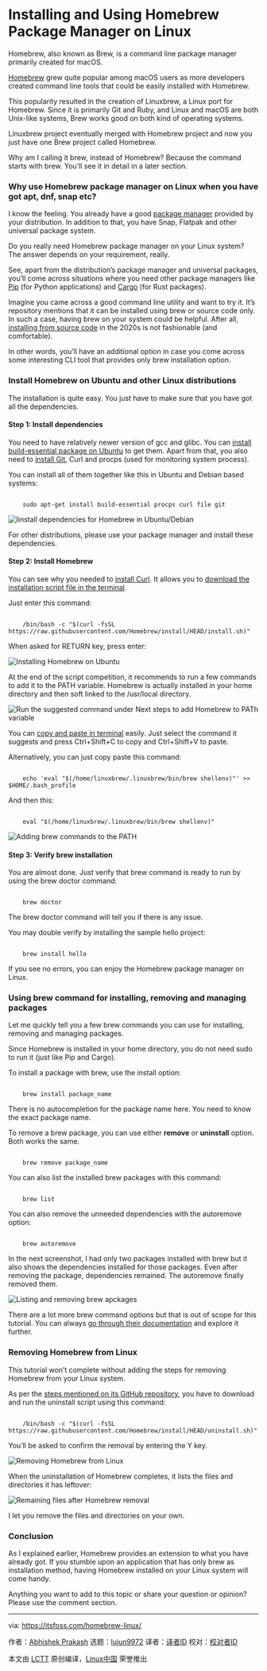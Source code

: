 [#]: subject: "Installing and Using Homebrew Package Manager on Linux"
[#]: via: "https://itsfoss.com/homebrew-linux/"
[#]: author: "Abhishek Prakash https://itsfoss.com/author/abhishek/"
[#]: collector: "lujun9972"
[#]: translator: " "
[#]: reviewer: " "
[#]: publisher: " "
[#]: url: " "

Installing and Using Homebrew Package Manager on Linux
======

Homebrew, also known as Brew, is a command line package manager primarily created for macOS.

[Homebrew][1] grew quite popular among macOS users as more developers created command line tools that could be easily installed with Homebrew.

This popularity resulted in the creation of Linuxbrew, a Linux port for Homebrew. Since it is primarily Git and Ruby, and Linux and macOS are both Unix-like systems, Brew works good on both kind of operating systems.

Linuxbrew project eventually merged with Homebrew project and now you just have one Brew project called Homebrew.

Why am I calling it brew, instead of Homebrew? Because the command starts with brew. You’ll see it in detail in a later section.

### Why use Homebrew package manager on Linux when you have got apt, dnf, snap etc?

I know the feeling. You already have a good [package manager][2] provided by your distribution. In addition to that, you have Snap, Flatpak and other universal package system.

Do you really need Homebrew package manager on your Linux system? The answer depends on your requirement, really.

See, apart from the distribution’s package manager and universal packages, you’ll come across situations where you need other package managers like [Pip][3] (for Python applications) and [Cargo][4] (for Rust packages).

Imagine you came across a good command line utility and want to try it. It’s repository mentions that it can be installed using brew or source code only. In such a case, having brew on your system could be helpful. After all, [installing from source code][5] in the 2020s is not fashionable (and comfortable).

In other words, you’ll have an additional option in case you come across some interesting CLI tool that provides only brew installation option.

### Install Homebrew on Ubuntu and other Linux distributions

The installation is quite easy. You just have to make sure that you have got all the dependencies.

#### Step 1: Install dependencies

You need to have relatively newer version of gcc and glibc. You can [install build-essential package on Ubuntu][6] to get them. Apart from that, you also need to [install Git][7], Curl and procps (used for monitoring system process).

You can install all of them together like this in Ubuntu and Debian based systems:

```

    sudo apt-get install build-essential procps curl file git

```

![Iinstall dependencies for Homebrew in Ubuntu/Debian][8]

For other distributions, please use your package manager and install these dependencies.

#### Step 2: Install Homebrew

You can see why you needed to [install Curl][9]. It allows you to [download the installation script file in the terminal][10].

Just enter this command:

```

    /bin/bash -c "$(curl -fsSL https://raw.githubusercontent.com/Homebrew/install/HEAD/install.sh)"

```

When asked for RETURN key, press enter:

![Installing Homebrew on Ubuntu][11]

At the end of the script competition, it recommends to run a few commands to add it to the PATH variable. Homebrew is actually installed in your home directory and then soft linked to the /usr/local directory.

![Run the suggested command under Next steps to add Homebrew to PATh variable][12]

You can [copy and paste in terminal][13] easily. Just select the command it suggests and press Ctrl+Shift+C to copy and Ctrl+Shift+V to paste.

Alternatively, you can just copy paste this command:

```

    echo 'eval "$(/home/linuxbrew/.linuxbrew/bin/brew shellenv)"' >> $HOME/.bash_profile

```

And then this:

```

    eval "$(/home/linuxbrew/.linuxbrew/bin/brew shellenv)"

```

![Adding brew commands to the PATH][14]

#### Step 3: Verify brew installation

You are almost done. Just verify that brew command is ready to run by using the brew doctor command:

```

    brew doctor

```

The brew doctor command will tell you if there is any issue.

You may double verify by installing the sample hello project:

```

    brew install hello

```

If you see no errors, you can enjoy the Homebrew package manager on Linux.

### Using brew command for installing, removing and managing packages

Let me quickly tell you a few brew commands you can use for installing, removing and managing packages.

Since Homebrew is installed in your home directory, you do not need sudo to run it (just like Pip and Cargo).

To install a package with brew, use the install option:

```

    brew install package_name

```

There is no autocompletion for the package name here. You need to know the exact package name.

To remove a brew package, you can use either **remove** or **uninstall** option. Both works the same.

```

    brew remove package_name

```

You can also list the installed brew packages with this command:

```

    brew list

```

You can also remove the unneeded dependencies with the autoremove option:

```

    brew autoremove

```

In the next screenshot, I had only two packages installed with brew but it also shows the dependencies installed for those packages. Even after removing the package, dependencies remained. The autoremove finally removed them.

![Listing and removing brew apckages][15]

There are a lot more brew command options but that is out of scope for this tutorial. You can always [go through their documentation][16] and explore it further.

### Removing Homebrew from Linux

This tutorial won’t complete without adding the steps for removing Homebrew from your Linux system.

As per the [steps mentioned on its GitHub repository][17], you have to download and run the uninstall script using this command:

```

    /bin/bash -c "$(curl -fsSL https://raw.githubusercontent.com/Homebrew/install/HEAD/uninstall.sh)"

```

You’ll be asked to confirm the removal by entering the Y key.

![Removing Homebrew from Linux][18]

When the uninstallation of Homebrew completes, it lists the files and directories it has leftover:

![Remaining files after Homebrew removal][19]

I let you remove the files and directories on your own.

### Conclusion

As I explained earlier, Homebrew provides an extension to what you have already got. If you stumble upon an application that has only brew as installation method, having Homebrew installed on your Linux system will come handy.

Anything you want to add to this topic or share your question or opinion? Please use the comment section.

--------------------------------------------------------------------------------

via: https://itsfoss.com/homebrew-linux/

作者：[Abhishek Prakash][a]
选题：[lujun9972][b]
译者：[译者ID](https://github.com/译者ID)
校对：[校对者ID](https://github.com/校对者ID)

本文由 [LCTT](https://github.com/LCTT/TranslateProject) 原创编译，[Linux中国](https://linux.cn/) 荣誉推出

[a]: https://itsfoss.com/author/abhishek/
[b]: https://github.com/lujun9972
[1]: https://brew.sh/
[2]: https://itsfoss.com/package-manager/
[3]: https://itsfoss.com/install-pip-ubuntu/
[4]: https://itsfoss.com/install-rust-cargo-ubuntu-linux/
[5]: https://itsfoss.com/install-software-from-source-code/
[6]: https://itsfoss.com/build-essential-ubuntu/
[7]: https://itsfoss.com/install-git-ubuntu/
[8]: https://i0.wp.com/itsfoss.com/wp-content/uploads/2021/11/install-dependencies-for-homebrew-linux.png?resize=800%2C493&ssl=1
[9]: https://itsfoss.com/install-curl-ubuntu/
[10]: https://itsfoss.com/download-files-from-linux-terminal/
[11]: https://i1.wp.com/itsfoss.com/wp-content/uploads/2021/11/installing-homebrew-ubuntu.png?resize=800%2C453&ssl=1
[12]: https://i1.wp.com/itsfoss.com/wp-content/uploads/2021/11/adding-homebrew-to-path-Linux.png?resize=800%2C442&ssl=1
[13]: https://itsfoss.com/copy-paste-linux-terminal/
[14]: https://i0.wp.com/itsfoss.com/wp-content/uploads/2021/11/post-installation-steps-for-brew.png?resize=786%2C348&ssl=1
[15]: https://i2.wp.com/itsfoss.com/wp-content/uploads/2021/11/brew-remove-packages.png?resize=800%2C572&ssl=1
[16]: https://docs.brew.sh/Manpage
[17]: https://github.com/homebrew/install#uninstall-homebrew
[18]: https://i2.wp.com/itsfoss.com/wp-content/uploads/2021/11/removing-homebrew-from-Linux.png?resize=800%2C539&ssl=1
[19]: https://i0.wp.com/itsfoss.com/wp-content/uploads/2021/11/remaining-files-after-homebrew-removal.png?resize=800%2C464&ssl=1
